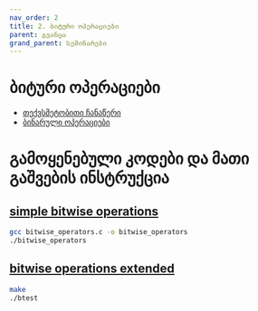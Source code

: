 ```yaml
---
nav_order: 2
title: 2. ბიტური ოპერაციები
parent: გვანცა
grand_parent: სემინარები
---
```


# ბიტური ოპერაციები

- [თექვსმეტობითი ჩანაწერი](https://simple.wikipedia.org/wiki/Hexadecimal#:~:text=The%20hexadecimal%20numeral%20system%2C%20often,numbers%20and%20six%20extra%20symbols.)
- [ბინარული ოპერაციები](https://www.geeksforgeeks.org/bitwise-operators-in-c-cpp/)

# გამოყენებული კოდები და მათი გაშვების ინსტრუქცია

## [simple bitwise operations](https://github.com/freeuni-paradigms/2021/tree/master/Content/Seminars/Gvantsa/S02_Bitwise_Operations/bitwise_operators.c)

```sh
gcc bitwise_operators.c -o bitwise_operators
./bitwise_operators
```

## [bitwise operations extended](https://github.com/freeuni-paradigms/2021/tree/master/Content/Seminars/Gvantsa/S02_Bitwise_Operations/bitwise_operations_extended)

```sh
make
./btest
```
